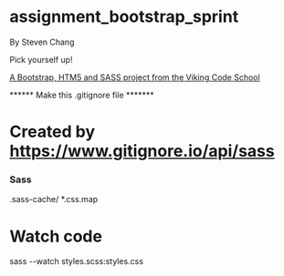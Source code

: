 assignment_bootstrap_sprint
===========================
By Steven Chang

Pick yourself up!

[A Bootstrap, HTM5 and SASS project from the Viking Code School](http://www.vikingcodeschool.com)


****** Make this .gitignore file *******


# Created by https://www.gitignore.io/api/sass

### Sass ###
.sass-cache/
*.css.map

# Watch code

sass --watch styles.scss:styles.css